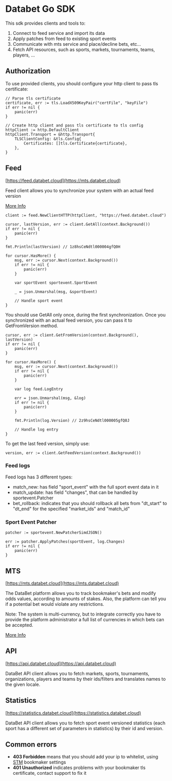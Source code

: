 # Databet Go SDK

This sdk provides clients and tools to:

1. Connect to feed service and import its data
2. Apply patches from feed to existing sport events
3. Communicate with mts service and place/decline bets, etc...
4. Fetch API resources, such as sports, markets, tournaments, teams, players, ...

## Authorization

To use provided clients, you should configure your http client to pass tls certificate:

```
// Parse tls certificate
certificate, err := tls.LoadX509KeyPair("certFile", "keyFile")
if err != nil {
    panic(err)
}

// Create http client and pass tls certificate to tls config
httpClient := http.DefaultClient
httpClient.Transport = &http.Transport{
    TLSClientConfig: &tls.Config{
        Certificates: []tls.Certificate{certificate},
    },
}
```

## Feed
[https://feed.databet.cloud](https://mts.databet.cloud)

Feed client allows you to synchronize your system with an actual feed version

[More Info](https://docs.data.bet/feed/)

```
client := feed.NewClientHTTP(httpClient, "https://feed.databet.cloud")

cursor, lastVersion, err := client.GetAll(context.Background())
if err != nil {
    panic(err)
}

fmt.Println(lastVersion) // 1z8hsCeNdtl000004gfQ0H

for cursor.HasMore() {
    msg, err := cursor.Next(context.Background())
    if err != nil {
        panic(err)
    }
    
    var sportEvent sportevent.SportEvent
    
    _ = json.Unmarshal(msg, &sportEvent)
    
    // Handle sport event
}
```

You should use GetAll only once, during the first synchronization.
Once you synchronized with an actual feed version, you can pass it to GetFromVersion method.
```
cursor, err := client.GetFromVersion(context.Background(), lastVersion)
if err != nil {
    panic(err)
}

for cursor.HasMore() {
    msg, err := cursor.Next(context.Background())
    if err != nil {
        panic(err)
    }
    
    var log feed.LogEntry
    
    err = json.Unmarshal(msg, &log)
    if err != nil {
        panic(err)
    }
    
    fmt.Println(log.Version) // 2z9hsCeNdtl000005gfQ0J
    
    // Handle log entry
}
```

To get the last feed version, simply use:
```
version, err := client.GetFeedVersion(context.Background())
```

### Feed logs
Feed logs has 3 different types:
* match_new: has field "sport_event" with the full sport event data in it
* match_update: has field "changes", that can be handled by sportevent.Patcher
* bet_rollback: indicates that you should rollback all bets from "dt_start" to "dt_end" for the specified "market_ids" and "match_id"

### Sport Event Patcher
```
patcher := sportevent.NewPatcherSimdJSON()

err := patcher.ApplyPatches(sportEvent, log.Changes)
if err != nil {
    panic(err)
}
```

## MTS
[https://mts.databet.cloud](https://mts.databet.cloud)

The DataBet platform allows you to track bookmaker's bets and modify odds values, according to amounts of stakes. Also, the platform can tell you if a potential bet would violate any restrictions.

Note: The system is multi-currency, but to integrate correctly you have to provide the platform administrator a full list of currencies in which bets can be accepted.

[More Info](https://docs.data.bet/bets-accounting/)

## API
[https://api.databet.cloud](https://api.databet.cloud)

DataBet API client allows you to fetch markets, sports, tournaments, organizations, players and teams by their ids/filters and translates names to the given locale.

## Statistics
[https://statistics.databet.cloud](https://statistics.databet.cloud)

DataBet API client allows you to fetch sport event versioned statistics (each sport has a different set of parameters in statistics) by their id and version. 

## Common errors
* **403 Forbidden** means that you should add your ip to whitelist, using [STM](https://stm.databet.cloud) bookmaker settings
* **401 Unauthorized** indicates problems with your bookmaker tls certificate, contact support to fix it